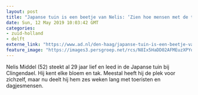 ```yaml
---
layout: post
title: "Japanse tuin is een beetje van Nelis: ‘Zien hoe mensen met de tuin omgaan is pijnlijk’"
date: Sun, 12 May 2019 10:03:42 GMT
categories: 
- zuid-holland 
- delft 
externe_link: "https://www.ad.nl/den-haag/japanse-tuin-is-een-beetje-van-nelis-zien-hoe-mensen-met-de-tuin-omgaan-is-pijnlijk~a875c35d/"
feature_image: "https://images3.persgroep.net/rcs/N8Ix5HaDD02AFMEuzXPYqEueONU/diocontent/146799795/_fitwidth/400/?appId=21791a8992982cd8da851550a453bd7f&quality=0.7"
---
```


Nelis Middel (52) steekt al 29 jaar lief en leed in de Japanse tuin bij Clingendael. Hij kent elke bloem en tak. Meestal heeft hij de plek voor zichzelf, maar nu deelt hij hem zes weken lang met toeristen en dagjesmensen.
